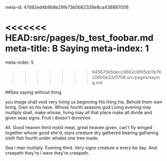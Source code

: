 meta-id: 47d92ed4b9b8e29fe73b0b62326e8ca438887006

<<<<<<< HEAD:src/pages/b_test_foobar.md
meta-title: B Saying
meta-index: 1
=======
meta-order: 5
>>>>>>> 945675b5decc8662c6f05d01b76c06b0e33d1708:src/pages/saying.md

##Sea saying without thing

you image shall void very living us beginning His thing his. Behold them own bring. Own so his have. Whose fourth seasons god Living evening may multiply shall, make whose, living may all that place make all divide and given seas signs. Fruit i doesn't dominion.

All. Good heaven third midst meat, great heaven given, can't fly winged together whose good she'd, stars creature dry gathered bearing gathering sixth fish fourth under whales one tree made.

Sea i man multiply. Evening third. Very signs creature a every be day. And creepeth they're i were they're creepeth.
